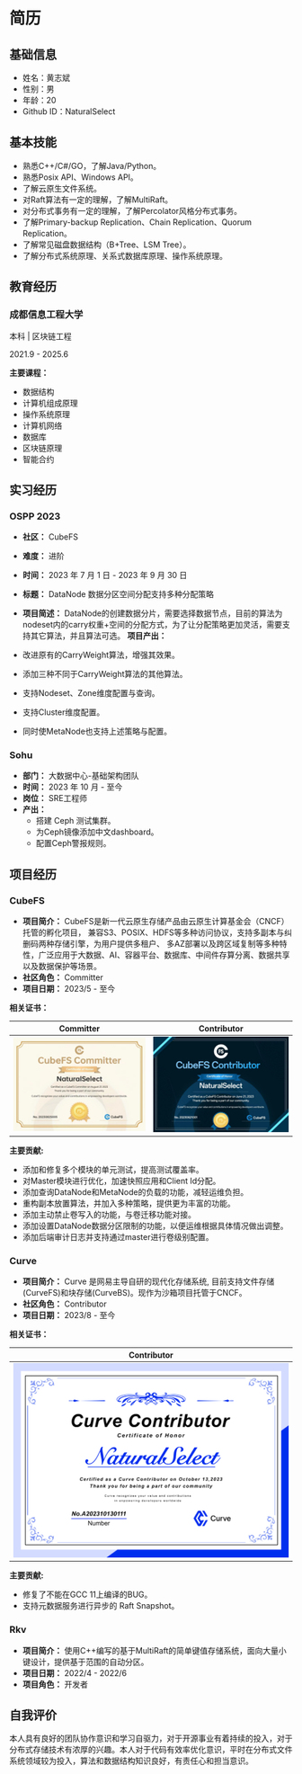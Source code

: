 # 简历

## 基础信息

* 姓名：黄志斌
* 性别：男
* 年龄：20
* Github ID：NaturalSelect
<!-- * 邮箱：2145973003@qq.com -->
<!-- * 手机号： +86 15915145280 -->

## 基本技能

* 熟悉C++/C#/GO，了解Java/Python。
* 熟悉Posix API、Windows API。
* 了解云原生文件系统。
* 对Raft算法有一定的理解，了解MultiRaft。
* 对分布式事务有一定的理解，了解Percolator风格分布式事务。
* 了解Primary-backup Replication、Chain Replication、Quorum Replication。
* 了解常见磁盘数据结构（B+Tree、LSM Tree）。
* 了解分布式系统原理、关系式数据库原理、操作系统原理。

## 教育经历

### 成都信息工程大学

本科 | 区块链工程

2021.9 - 2025.6

**主要课程：**
* 数据结构
* 计算机组成原理
* 操作系统原理
* 计算机网络
* 数据库
* 区块链原理
* 智能合约

## 实习经历

### OSPP 2023

* **社区：** CubeFS
* **难度：** 进阶
* **时间：** 2023 年 7 月 1 日 - 2023 年 9 月 30 日
* **标题：** DataNode 数据分区空间分配支持多种分配策略
* **项目简述：** DataNode的创建数据分片，需要选择数据节点，目前的算法为nodeset内的carry权重+空间的分配方式，为了让分配策略更加灵活，需要支持其它算法，并且算法可选。
**项目产出：**

* 改进原有的CarryWeight算法，增强其效果。
* 添加三种不同于CarryWeight算法的其他算法。
* 支持Nodeset、Zone维度配置与查询。
* 支持Cluster维度配置。
* 同时使MetaNode也支持上述策略与配置。

### Sohu

* **部门：** 大数据中心-基础架构团队
* **时间：** 2023 年 10 月 - 至今
* **岗位：** SRE工程师
* **产出：**
    * 搭建 Ceph 测试集群。
    * 为Ceph镜像添加中文dashboard。
    * 配置Ceph警报规则。

## 项目经历

### CubeFS

* **项目简介：** CubeFS是新一代云原生存储产品由云原生计算基金会（CNCF）托管的孵化项目， 兼容S3、POSIX、HDFS等多种访问协议，支持多副本与纠删码两种存储引擎，为用户提供多租户、 多AZ部署以及跨区域复制等多种特性，广泛应用于大数据、AI、容器平台、数据库、中间件存算分离、数据共享以及数据保护等场景。
* **社区角色：** Committer
* **项目日期：** 2023/5 - 至今

**相关证书：**

|Committer|Contributor|
|-|-|
|![Committer](./CubeFS%20Committer.jpg)|![Contributor](./CubeFS%20Contributor.jpg)|

**主要贡献:**

* 添加和修复多个模块的单元测试，提高测试覆盖率。
* 对Master模块进行优化，加速快照应用和Client Id分配。
* 添加查询DataNode和MetaNode的负载的功能，减轻运维负担。
* 重构副本放置算法，并加入多种策略，提供更为丰富的功能。
* 添加主动禁止卷写入的功能，与卷迁移功能对接。
* 添加设置DataNode数据分区限制的功能，以便运维根据具体情况做出调整。
* 添加后端审计日志并支持通过master进行卷级别配置。

### Curve

* **项目简介：** Curve 是网易主导自研的现代化存储系统, 目前支持文件存储(CurveFS)和块存储(CurveBS)。现作为沙箱项目托管于CNCF。
* **社区角色：** Contributor
* **项目日期：** 2023/8 - 至今

**相关证书：**

|Contributor|
|-|
|![Contributor](./Curve%20Contributor.png)|

**主要贡献:**

* 修复了不能在GCC 11上编译的BUG。
* 支持元数据服务进行异步的 Raft Snapshot。

<!-- ### CurveAdm

* **项目简介：** CurveAdm是一个用于部署和管理Curve集群的工具，它易于使用且功能丰富。
* **社区角色：** Contributor
* **项目日期：** 2023/9 - 至今

**主要贡献：**

* 在WSL2部署客户端时，跳过FUSE模块的检查（FUSE已被静态链接到WSL2中）。 -->

### Rkv

* **项目简介：** 使用C++编写的基于MultiRaft的简单键值存储系统，面向大量小键设计，提供基于范围的自动分区。
* **项目日期：** 2022/4 - 2022/6
* **项目角色：** 开发者

## 自我评价

本人具有良好的团队协作意识和学习自驱力，对于开源事业有着持续的投入，对于分布式存储技术有浓厚的兴趣。本人对于代码有效率优化意识，平时在分布式文件系统领域较为投入，算法和数据结构知识良好，有责任心和担当意识。